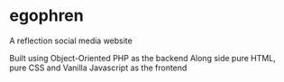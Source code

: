 # egophren
A reflection social media website

Built using Object-Oriented PHP as the backend
Along side pure HTML, pure CSS and Vanilla Javascript as the frontend
